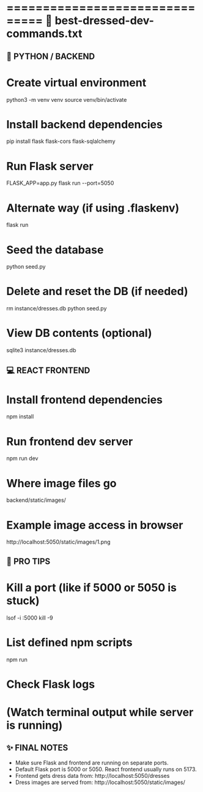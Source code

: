 ===============================
🧵 best-dressed-dev-commands.txt
===============================

🐍 PYTHON / BACKEND
-------------------------------

# Create virtual environment
python3 -m venv venv
source venv/bin/activate

# Install backend dependencies
pip install flask flask-cors flask-sqlalchemy

# Run Flask server
FLASK_APP=app.py flask run --port=5050

# Alternate way (if using .flaskenv)
flask run

# Seed the database
python seed.py

# Delete and reset the DB (if needed)
rm instance/dresses.db
python seed.py

# View DB contents (optional)
sqlite3 instance/dresses.db


💻 REACT FRONTEND
-------------------------------

# Install frontend dependencies
npm install

# Run frontend dev server
npm run dev

# Where image files go
backend/static/images/

# Example image access in browser
http://localhost:5050/static/images/1.png


🧠 PRO TIPS
-------------------------------

# Kill a port (like if 5000 or 5050 is stuck)
lsof -i :5000
kill -9 <PID>

# List defined npm scripts
npm run

# Check Flask logs
# (Watch terminal output while server is running)


✨ FINAL NOTES
-------------------------------
- Make sure Flask and frontend are running on separate ports.
- Default Flask port is 5000 or 5050. React frontend usually runs on 5173.
- Frontend gets dress data from: http://localhost:5050/dresses
- Dress images are served from: http://localhost:5050/static/images/<filename>
